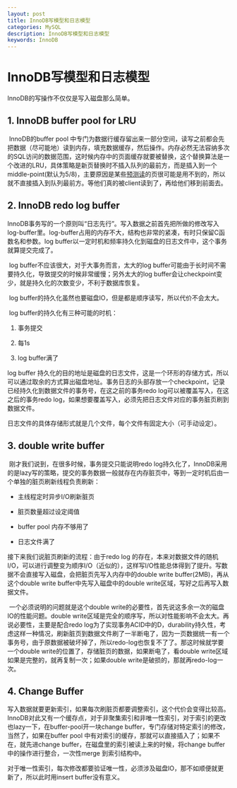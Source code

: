 ```yaml
---
layout: post
title: InnoDB写模型和日志模型
categories: MySQL
description: InnoDB写模型和日志模型
keywords: InnoDB
---
```


# InnoDB写模型和日志模型

InnoDB的写操作不仅仅是写入磁盘那么简单。

## 1. InnoDB buffer pool for LRU

​	InnoDB的buffer pool 中专门为数据行缓存留出来一部分空间，读写之前都会先把数据（尽可能地）读到内存，填充数据缓存，然后操作。内存必然无法容纳多次的SQL访问的数据范围，这时候内存中的页面缓存就要被替换，这个替换算法是一个改进的LRU，具体策略是新页替换时不插入队列的最前方，而是插入到一个middle-point(默认为5/8)，主要原因是某些<u>预测读</u>的页很可能是用不到的，所以就不直接插入到队列最前方。等他们真的被client读到了，再给他们移到前面去。

## 2. InnoDB redo log buffer

​	InnoDB事务写的一个原则叫“日志先行”。写入数据之前首先把所做的修改写入log-buffer里。log-buffer占用的内存不大，结构也非常的紧凑，有时只保留C函数名和参数。log buffer以一定时机和频率持久化到磁盘的日志文件中，这个事务就算提交完成了。

​	log buffer不应该很大，对于大事务而言，太大的log buffer可能由于长时间不需要持久化，导致提交的时候非常缓慢；另外太大的log buffer会让checkpoint变少，就是持久化的次数变少，不利于数据库恢复。

​	log buffer的持久化虽然也要磁盘IO，但是都是顺序读写，所以代价不会太大。

​	log buffer的持久化有三种可能的时机：

1. 事务提交

  2.   每1s	

  3.   log buffer满了

 log buffer 持久化的目的地址是磁盘的日志文件，这是一个环形的存储方式，所以可以通过取余的方式算出磁盘地址。事务日志的头部存放一个checkpoint，记录已经持久化到数据文件的事务号，在这之前的事务redo log可以被覆盖写入，在这之后的事务redo log，如果想要覆盖写入，必须先把日志文件对应的事务脏页刷到数据文件。

​	日志文件的具体存储形式就是几个文件，每个文件有固定大小（可手动设定）。

## 3. double write buffer

​	刚才我们说到，在很多时候，事务提交只能说明redo log持久化了，InnoDB采用的是lazy写的策略，提交的事务数据一般就存在内存脏页中，等到一定时机后由一个单独的脏页刷新线程负责刷新：

- 主线程定时异步I/O刷新脏页

- 脏页数量超过设定阈值

- buffer pool 内存不够用了
  
- 日志文件满了
  
    
  

接下来我们说脏页刷新的流程：由于redo log 的存在，本来对数据文件的随机I/O，可以进行调整变为顺序I/O（近似的），这样写I/O性能总体得到了提升。写数据不会直接写入磁盘，会把脏页先写入内存中的double write buffer(2MB)，再从这个double write buffer中先写入磁盘中的double write区域，写好之后再写入数据文件。

​	一个必须说明的问题就是这个double write的必要性，首先说这多余一次的磁盘IO的性能问题。double write区域是完全的顺序写，所以对性能影响不会太大。再说必要性，主要是配合redo log为了实现事务ACID中的D，durability持久性，考虑这样一种情况，刷新脏页到数据文件刷了一半断电了，因为一页数据统一有一个事务号，由于原数据被破坏掉了，所以redo-log也恢复不了了。那这时候就学要一个double write的位置了，存储脏页的数据，如果断电了，看double write区域如果是完整的，就再复制一次；如果double write是破损的，那就再redo-log一次。

## 4. Change Buffer

​	写入数据就要更新索引，如果每次刷脏页都要调整索引，这个代价会变得比较高。InnoDB对此又有一个缓存点，对于非聚集索引和非唯一性索引，对于索引的更改也lazy一下，在buffer-pool开一块change buffer，专门存储对特定索引的修改，当然了，如果在buffer pool 中有对索引的缓存，那就可以直接插入了；如果不在，就先进change buffer，在磁盘里的索引被读上来的时候，将change buffer中的操作进行整合，一次性merge 到索引结构中。

​	对于唯一性索引，每次修改都要验证唯一性，必须涉及磁盘IO，那不如顺便就更新了，所以此时用insert buffer没有意义。

​    

